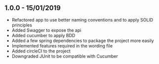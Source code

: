 ## 1.0.0 - 15/01/2019
- Refactored app to use better naming conventions and to apply SOLID principles
- Added Swagger to expose the api 
- Added cucumber to apply BDD 
- Added a few spring dependencies to package the project more easily 
- Implemented features required in the wording file
- Added circleCI to the project
- Downgraded JUnit to be compatible with Cucumber